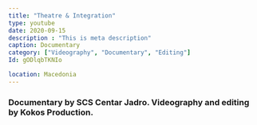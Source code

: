 ```yaml
---
title: "Theatre & Integration"
type: youtube
date: 2020-09-15
description : "This is meta description"
caption: Documentary
category: ["Videography", "Documentary", "Editing"]
Id: gODlqbTKNIo

location: Macedonia
---
```


### Documentary by SCS Centar Jadro. Videography and editing by Kokos Production.
